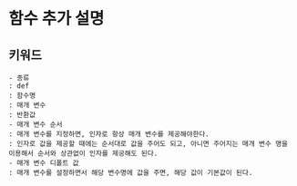 # 함수 추가 설명
## 키워드
    - 종류
    : def
    : 함수명
    : 매개 변수
    : 반환값
    - 매개 변수 순서
    : 매개 변수를 지정하면, 인자로 항상 매개 변수를 제공해야한다.
    : 인자로 값을 제공할 때에는 순서대로 값을 주어도 되고, 아니면 주어지는 매개 변수 명을 이용해서 순서와 상관없이 인자를 제공해도 된다.
    - 매개 변수 디폴트 값
    : 매개 변수를 설정하면서 해당 변수명에 값을 주면, 해당 값이 기본값이 된다.